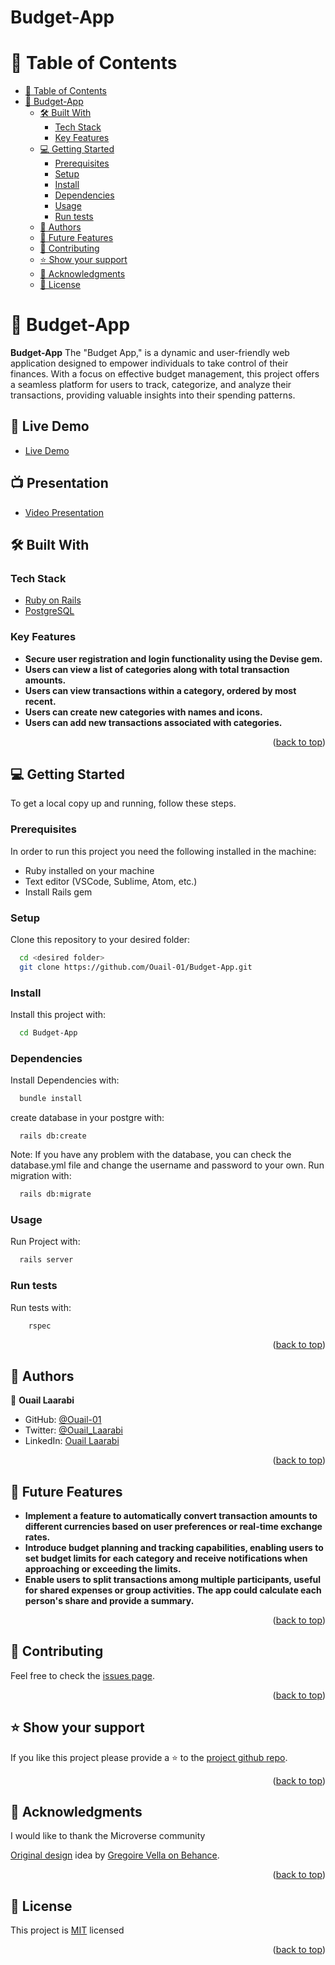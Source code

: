 # Budget-App

<!-- TABLE OF CONTENTS -->

# 📗 Table of Contents

- [📗 Table of Contents](#-table-of-contents)
- [📖 Budget-App ](#-rails-Budget-App-)
  - [🛠 Built With ](#-built-with-)
    - [Tech Stack ](#tech-stack-)
    - [Key Features ](#key-features-)
  - [💻 Getting Started ](#-getting-started-)
    - [Prerequisites](#prerequisites)
    - [Setup](#setup)
    - [Install](#install)
    - [Dependencies](#dependencies)
    - [Usage](#usage)
    - [Run tests](#run-tests)
  - [👥 Authors ](#-authors-)
  - [🔭 Future Features ](#-future-features-)
  - [🤝 Contributing ](#-contributing-)
  - [⭐️ Show your support ](#️-show-your-support-)
  - [🙏 Acknowledgments ](#-acknowledgments-)
  - [📝 License ](#-license-)

<!-- PROJECT DESCRIPTION -->

# 📖 Budget-App <a name="about-project"></a>

**Budget-App** The "Budget App," is a dynamic and user-friendly web application designed to empower individuals to take control of their finances. With a focus on effective budget management, this project offers a seamless platform for users to track, categorize, and analyze their transactions, providing valuable insights into their spending patterns.


<!-- LIVE DEMO -->
## 🚀 Live Demo <a name="live-demo"></a>

- [Live Demo](https://budgetapp-7kxz.onrender.com/home)

## 📺 Presentation

- [Video Presentation](https://www.loom.com/share/4b8fbba47e7e44d08147ea72f58009bc)

## 🛠 Built With <a name="built-with"></a>

### Tech Stack <a name="tech-stack"></a>

  <ul>
    <li><a href="https://rubyonrails.org/">Ruby on Rails</a></li>
    <li><a href="https://www.postgresql.org/">PostgreSQL</a></li>
  </ul>

<!-- Features -->

### Key Features <a name="key-features"></a>

- **Secure user registration and login functionality using the Devise gem.**
- **Users can view a list of categories along with total transaction amounts.**
- **Users can view transactions within a category, ordered by most recent.**
- **Users can create new categories with names and icons.**
- **Users can add new transactions associated with categories.**

<p align="right">(<a href="#readme-top">back to top</a>)</p>

<!-- GETTING STARTED -->

## 💻 Getting Started <a name="getting-started"></a>

To get a local copy up and running, follow these steps.

### Prerequisites

In order to run this project you need the following installed in the machine:

<ul>
<li>Ruby installed on your machine</li>
<li>Text editor (VSCode, Sublime, Atom, etc.)</li>
<li>Install Rails gem</li>
</ul>

### Setup

Clone this repository to your desired folder:

```sh
  cd <desired folder>
  git clone https://github.com/Ouail-01/Budget-App.git
```

### Install

Install this project with:

```sh
  cd Budget-App
```

### Dependencies

Install Dependencies with:

```sh
  bundle install
```

create database in your postgre with:

```
  rails db:create
```

Note: If you have any problem with the database, you can check the database.yml file and change the username and password to your own. Run migration with:

```sh
  rails db:migrate
```

### Usage

Run Project with:

```sh
  rails server
```

### Run tests

Run tests with:

```sh
    rspec
```

<p align="right">(<a href="#readme-top">back to top</a>)</p>

<!-- AUTHORS -->

## 👥 Authors <a name="authors"></a>

👤 **Ouail Laarabi**

 - GitHub: [@Ouail-01](https://github.com/Ouail-01?tab=overview&from=2023-01-01&to=2023-01-02)
 - Twitter: [@Ouail_Laarabi](https://twitter.com/Ouail_Laarabi)
 - LinkedIn: [Ouail Laarabi](https://www.linkedin.com/in/ouail-laarabi-53203b250/)

<p align="right">(<a href="#readme-top">back to top</a>)</p>

<!-- FUTURE FEATURES -->

## 🔭 Future Features <a name="future-features"></a>

- **Implement a feature to automatically convert transaction amounts to different currencies based on user preferences or real-time exchange rates.**
- **Introduce budget planning and tracking capabilities, enabling users to set budget limits for each category and receive notifications when approaching or exceeding the limits.**
- **Enable users to split transactions among multiple participants, useful for shared expenses or group activities. The app could calculate each person's share and provide a summary.**

<p align="right">(<a href="#readme-top">back to top</a>)</p>

<!-- CONTRIBUTING -->

## 🤝 Contributing <a name="contributing"></a>

Feel free to check the [issues page](../../issues/).

<p align="right">(<a href="#readme-top">back to top</a>)</p>

<!-- SUPPORT -->

## ⭐️ Show your support <a name="support"></a>

If you like this project please provide a ⭐️ to the [project github repo](https://github.com/Ouail-01/Budget-App).

<p align="right">(<a href="#readme-top">back to top</a>)</p>

<!-- ACKNOWLEDGEMENTS -->

## 🙏 Acknowledgments <a name="acknowledgements"></a>

I would like to thank the Microverse community

[Original design](https://www.behance.net/gallery/19759151/Snapscan-iOs-design-and-branding?tracking_source=) idea by [Gregoire Vella on Behance](https://www.behance.net/gregoirevella).

<p align="right">(<a href="#readme-top">back to top</a>)</p>

<!-- LICENSE -->

## 📝 License <a name="license"></a>

This project is [MIT](./LICENSE) licensed

<p align="right">(<a href="#readme-top">back to top</a>)</p>
